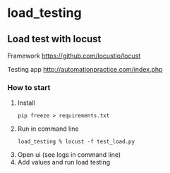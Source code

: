 # load_testing
## Load test with locust

Framework https://github.com/locustio/locust

Testing app http://automationpractice.com/index.php

### How to start
1. Install 
    ```
    pip freeze > requirements.txt
    ```
2. Run in command line
    ```
    load_testing % locust -f test_load.py
    ```
3. Open ui (see logs in command line)
4. Add values and run load testing